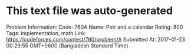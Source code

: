 # This text file was auto-generated

Problem Information:
Code: 760A
Name: Petr and a calendar
Rating: 800
Tags: implementation, math
Link: https://codeforces.com/contest/760/problem/A
Submitted At: 2017-01-23 00:29:55 GMT+0600 (Bangladesh Standard Time)